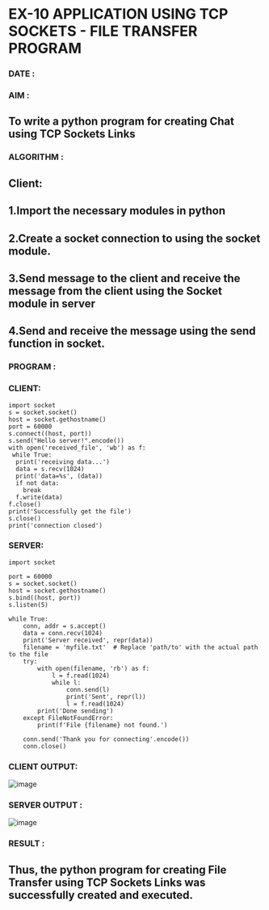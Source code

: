 # EX-10 APPLICATION USING TCP SOCKETS - FILE TRANSFER PROGRAM

### DATE :

### AIM :
## To write a python program for creating Chat using TCP Sockets Links

### ALGORITHM :
## Client:
## 1.Import the necessary modules in python
## 2.Create a socket connection to using the socket module.
## 3.Send message to the client and receive the message from the client using the Socket module in server
## 4.Send and receive the message using the send function in socket.


### PROGRAM :
### CLIENT:
```
import socket
s = socket.socket()
host = socket.gethostname()
port = 60000
s.connect((host, port))
s.send("Hello server!".encode())
with open('received_file', 'wb') as f:
 while True:
  print('receiving data...')
  data = s.recv(1024)
  print('data=%s', (data))
  if not data:
    break
  f.write(data)
f.close()
print('Successfully get the file')
s.close()
print('connection closed')
```
### SERVER:
```
import socket

port = 60000
s = socket.socket()
host = socket.gethostname()
s.bind((host, port))
s.listen(5)

while True:
    conn, addr = s.accept()
    data = conn.recv(1024)
    print('Server received', repr(data))
    filename = 'myfile.txt'  # Replace 'path/to' with the actual path to the file
    try:
        with open(filename, 'rb') as f:
            l = f.read(1024)
            while l:
                conn.send(l)
                print('Sent', repr(l))
                l = f.read(1024)
        print('Done sending')
    except FileNotFoundError:
        print(f'File {filename} not found.')
    
    conn.send('Thank you for connecting'.encode())
    conn.close()
```
### CLIENT OUTPUT:
![image](https://github.com/tsanjaithirumal/EX-10/assets/119393916/d284260c-64c8-4624-a0f4-17bf2d04328d)

### SERVER OUTPUT :
![image](https://github.com/tsanjaithirumal/EX-10/assets/119393916/800e484d-95cf-4c5e-be48-6995fe465a0d)

### RESULT :
## Thus, the python program for creating File Transfer using TCP Sockets Links was successfully created and executed.

